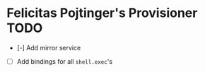 # Felicitas Pojtinger's Provisioner TODO

- [-] Add mirror service
- [ ] Add bindings for all `shell.exec`'s

